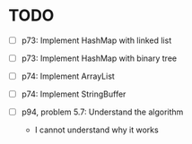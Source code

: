 # TODO

- [ ] p73: Implement HashMap with linked list
- [ ] p73: Implement HashMap with binary tree
- [ ] p74: Implement ArrayList
- [ ] p74: Implement StringBuffer

- [ ] p94, problem 5.7: Understand the algorithm
  - I cannot understand why it works
